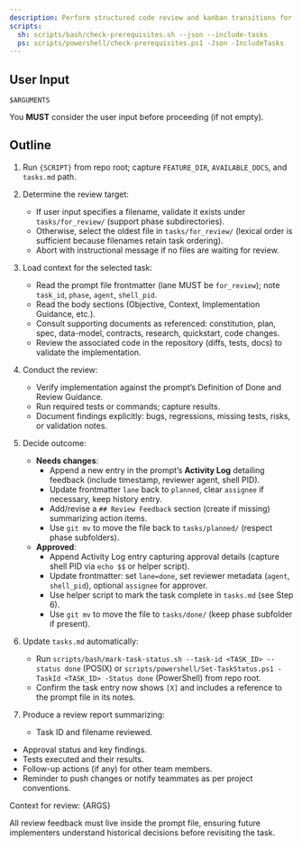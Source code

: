 ```yaml
---
description: Perform structured code review and kanban transitions for completed task prompt files.
scripts:
  sh: scripts/bash/check-prerequisites.sh --json --include-tasks
  ps: scripts/powershell/check-prerequisites.ps1 -Json -IncludeTasks
---
```


## User Input

```text
$ARGUMENTS
```

You **MUST** consider the user input before proceeding (if not empty).

## Outline

1. Run `{SCRIPT}` from repo root; capture `FEATURE_DIR`, `AVAILABLE_DOCS`, and `tasks.md` path.

2. Determine the review target:
   - If user input specifies a filename, validate it exists under `tasks/for_review/` (support phase subdirectories).
   - Otherwise, select the oldest file in `tasks/for_review/` (lexical order is sufficient because filenames retain task ordering).
   - Abort with instructional message if no files are waiting for review.

3. Load context for the selected task:
   - Read the prompt file frontmatter (lane MUST be `for_review`); note `task_id`, `phase`, `agent`, `shell_pid`.
   - Read the body sections (Objective, Context, Implementation Guidance, etc.).
   - Consult supporting documents as referenced: constitution, plan, spec, data-model, contracts, research, quickstart, code changes.
   - Review the associated code in the repository (diffs, tests, docs) to validate the implementation.

4. Conduct the review:
   - Verify implementation against the prompt’s Definition of Done and Review Guidance.
   - Run required tests or commands; capture results.
   - Document findings explicitly: bugs, regressions, missing tests, risks, or validation notes.

5. Decide outcome:
   - **Needs changes**:
     * Append a new entry in the prompt’s **Activity Log** detailing feedback (include timestamp, reviewer agent, shell PID).
     * Update frontmatter `lane` back to `planned`, clear `assignee` if necessary, keep history entry.
     * Add/revise a `## Review Feedback` section (create if missing) summarizing action items.
     * Use `git mv` to move the file back to `tasks/planned/` (respect phase subfolders).
   - **Approved**:
     * Append Activity Log entry capturing approval details (capture shell PID via `echo $$` or helper script).
     * Update frontmatter: set `lane=done`, set reviewer metadata (`agent`, `shell_pid`), optional `assignee` for approver.
     * Use helper script to mark the task complete in `tasks.md` (see Step 6).
     * Use `git mv` to move the file to `tasks/done/` (keep phase subfolder if present).

6. Update `tasks.md` automatically:
   - Run `scripts/bash/mark-task-status.sh --task-id <TASK_ID> --status done` (POSIX) or `scripts/powershell/Set-TaskStatus.ps1 -TaskId <TASK_ID> -Status done` (PowerShell) from repo root.
   - Confirm the task entry now shows `[X]` and includes a reference to the prompt file in its notes.

7. Produce a review report summarizing:
   - Task ID and filename reviewed.
  - Approval status and key findings.
   - Tests executed and their results.
   - Follow-up actions (if any) for other team members.
   - Reminder to push changes or notify teammates as per project conventions.

Context for review: {ARGS}

All review feedback must live inside the prompt file, ensuring future implementers understand historical decisions before revisiting the task.
